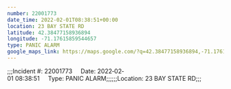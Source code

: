 ```yaml
---
number: 22001773
date_time: 2022-02-01T08:38:51+00:00
location: 23 BAY STATE RD
latitude: 42.38477158936894
longitude: -71.17615859544657
type: PANIC ALARM
google_maps_link: https://maps.google.com/?q=42.38477158936894,-71.17615859544657
---
```


;;;Incident #: 22001773     Date: 2022‐02‐01 08:38:51     Type: PANIC ALARM;;;;;;Location: 23 BAY STATE RD;;;
